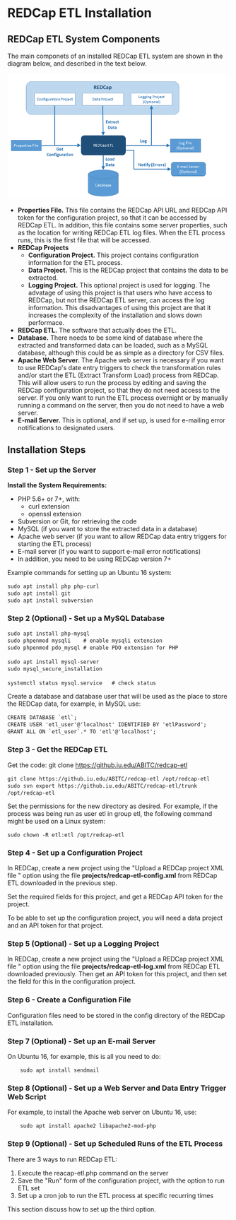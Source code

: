 REDCap ETL Installation
==================================


REDCap ETL System Components
-------------------------------------------------------
The main componets of an installed REDCap ETL system
are shown in the diagram below, and described in the text below.

![alt text](etl-process.png "ETL Process")

* **Properties File.** This file contains the REDCap API URL and REDCap API token for the configuration project, so that it can be accessed by REDCap ETL. In addition, this file contains some server properties, such as the location for writing REDCap ETL log files.
When the ETL process runs, this is the first file that will be accessed.
* **REDCap Projects**
    * **Configuration Project.** This project contains configuration         information for the ETL process.
    * **Data Project.** This is the REDCap project that contains the data to be extracted.
    * **Logging Project.** This optional project is used for logging. The advatage of using this project is that
users who have access to REDCap, but not the REDCap ETL server, can access the log information. This disadvantages of
using this project are that it increases the complexity of the installation and slows down performace.
* **REDCap ETL.** The software that actually does the ETL.
* **Database.** There needs to be some kind of database where the extracted and transformed data
can be loaded, such as a MySQL database, although this could be as simple as a directory for CSV files.
* **Apache Web Server.** The Apache web server is necessary if you want to use REDCap's date entry triggers to check the transformation rules and/or start
the ETL (Extract Transform Load) process from REDCap.
This will allow users to run the process by editing and saving the REDCap configuration project,
so that they do not need access to the server. If you only want to run the ETL process overnight
or by manually running a command on the server, then you do not need to have a web server.
* **E-mail Server.** This is optional, and if set up, is used for e-mailing error notifications
to designated users.


Installation Steps
-------------------------------------

### Step 1 - Set up the Server

**Install the System Requirements:**
* PHP 5.6+ or 7+, with:
    * curl extension
    * openssl extension
* Subversion or Git, for retrieving the code
* MySQL (if you want to store the extracted data in a database)
* Apache web server (if you want to allow REDCap data entry triggers for starting the ETL process)
* E-mail server (if you want to support e-mail error notifications)
* In addition, you need to be using REDCap version 7+


Example commands for setting up an Ubuntu 16 system:

    sudo apt install php php-curl
    sudo apt install git
    sudo apt install subversion

### Step 2 (Optional) - Set up a MySQL Database

    sudo apt install php-mysql
    sudo phpenmod mysqli    # enable mysqli extension
    sudo phpenmod pdo_mysql # enable PDO extension for PHP 

    sudo apt install mysql-server
    sudo mysql_secure_installation

    systemctl status mysql.service   # check status

Create a database and database user that will be used as the place to store the REDCap data, for example, in MySQL use:

    CREATE DATABASE `etl`;
    CREATE USER 'etl_user'@'localhost' IDENTIFIED BY 'etlPassword';
    GRANT ALL ON `etl_user`.* TO 'etl'@'localhost';


### Step 3 - Get the REDCap ETL

Get the code:
    git clone https://github.iu.edu/ABITC/redcap-etl

    git clone https://github.iu.edu/ABITC/redcap-etl /opt/redcap-etl
    sudo svn export https://github.iu.edu/ABITC/redcap-etl/trunk /opt/redcap-etl

Set the permissions for the new directory as desired. For example, if the process
was being run as user etl in group etl, the following command might be used on a Linux
system:

    sudo chown -R etl:etl /opt/redcap-etl


### Step 4 - Set up a Configuration Project

In REDCap, create a new project using the "Upload a REDCap project XML file " option using the file **projects/redcap-etl-config.xml** from REDCap ETL downloaded in the previous step.

Set the required fields for this project, and get a REDCap API token for the project.

To be able to set up the configuration project, you will need a data project and an API token for that project.

### Step 5 (Optional) - Set up a Logging Project

In REDCap, create a new project using the "Upload a REDCap project XML file " option using the file **projects/redcap-etl-log.xml** from REDCap ETL downloaded previously. Then get an API token for this project, and then set the field for this in the configuration project.



### Step 6 - Create a Configuration File

Configuration files need to be stored in the config directory of the REDCap ETL installation.

### Step 7 (Optional) - Set up an E-mail Server

On Ubuntu 16, for example, this is all you need to do:

        sudo apt install sendmail

### Step 8 (Optional) - Set up a Web Server and Data Entry Trigger Web Script

For example, to install the Apache web server on Ubuntu 16, use:

        sudo apt install apache2 libapache2-mod-php

### Step 9 (Optional) - Set up Scheduled Runs of the ETL Process

There are 3 ways to run REDCap ETL:
1. Execute the reacap-etl.php command on the server
2. Save the "Run" form of the configuration project, with the option to run ETL set
3. Set up a cron job to run the ETL process at specific recurring times

This section discuss how to set up the third option.



